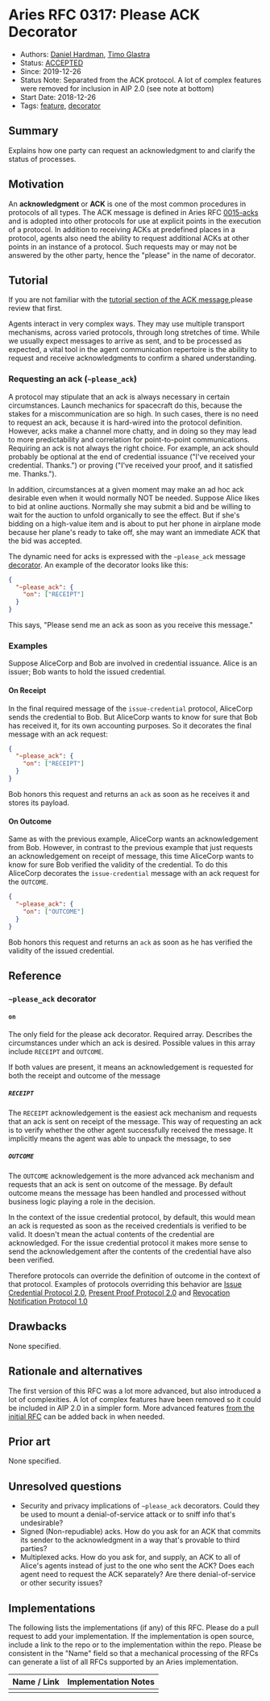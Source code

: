 # Aries RFC 0317: Please ACK Decorator

- Authors: [Daniel Hardman](daniel.hardman@gmail.com), [Timo Glastra](mailto:timo@animo.id)
- Status: [ACCEPTED](/README.md#accepted)
- Since: 2019-12-26
- Status Note: Separated from the ACK protocol. A lot of complex features were removed for inclusion in AIP 2.0 (see note at bottom)
- Start Date: 2018-12-26
- Tags: [feature](/tags.md#feature), [decorator](/tags.md#decorator)

## Summary

Explains how one party can request an acknowledgment to and clarify the status of processes.

## Motivation

An **acknowledgment** or **ACK** is one of the most common procedures in protocols
of all types. The ACK message is defined in Aries RFC [0015-acks](../0015-acks/README.md) and is adopted into other protocols for use at explicit points in the execution of a protocol. In addition to receiving ACKs at predefined places in a protocol, agents also need the ability to request additional ACKs at other points in an instance of a protocol. Such requests may or may not be answered by the other party, hence the "please" in the name of decorator.

## Tutorial

If you are not familiar with the [tutorial section of the ACK message](../0015-acks/README.md#tutorial),please review that first.

Agents interact in very complex ways. They may use multiple transport mechanisms,
across varied protocols, through long stretches of time. While we usually expect
messages to arrive as sent, and to be processed as expected, a vital tool in the
agent communication repertoire is the ability to request and receive
acknowledgments to confirm a shared understanding.

### Requesting an ack (`~please_ack`)

A protocol may stipulate that an ack is always necessary in certain circumstances.
Launch mechanics for spacecraft do this, because the stakes for a miscommunication
are so high. In such cases, there is no need to request an ack, because it is
hard-wired into the protocol definition. However, acks make a channel more chatty,
and in doing so they may lead to more predictability and correlation for
point-to-point communications. Requiring an ack is not always the right choice.
For example, an ack should probably be optional at the end of credential issuance
("I've received your credential. Thanks.") or proving ("I've received your proof,
and it satisfied me. Thanks.").

In addition, circumstances at a given moment may make an ad hoc ack desirable even
when it would normally NOT be needed. Suppose Alice likes to bid at online auctions.
Normally she may submit a bid and be willing to wait for the auction to unfold
organically to see the effect. But if she's bidding on a high-value item and
is about to put her phone in airplane mode because her plane's ready to take off,
she may want an immediate ACK that the bid was accepted.

The dynamic need for acks is expressed with the `~please_ack` message [decorator](../../concepts/0011-decorators/README.md). An example of the decorator looks like this:

```json
{
  "~please_ack": {
    "on": ["RECEIPT"]
  }
}
```

This says, "Please send me an ack as soon as you receive this message."

### Examples

Suppose AliceCorp and Bob are involved in credential issuance. Alice is an issuer;
Bob wants to hold the issued credential.

#### On Receipt

In the final required message of the `issue-credential` protocol, AliceCorp sends
the credential to Bob. But AliceCorp wants to know for sure that Bob has received it,
for its own accounting purposes. So it decorates the final message with an ack
request:

```json
{
  "~please_ack": {
    "on": ["RECEIPT"]
  }
}
```

Bob honors this request and returns an `ack` as soon as he receives it and stores its payload.

#### On Outcome

Same as with the previous example, AliceCorp wants an acknowledgement from Bob. However, in contrast to the previous example that just requests an acknowledgement on receipt of message, this time AliceCorp wants to know for sure Bob verified the validity of the credential. To do this AliceCorp decorates the `issue-credential` message with an ack request for the `OUTCOME`.

```json
{
  "~please_ack": {
    "on": ["OUTCOME"]
  }
}
```

Bob honors this request and returns an `ack` as soon as he has verified the validity of the issued credential.

## Reference

### `~please_ack` decorator

#### **`on`**

The only field for the please ack decorator. Required array. Describes the circumstances under which an ack is desired. Possible values in this array include `RECEIPT` and `OUTCOME`.

If both values are present, it means an acknowledgement is requested for both the receipt and outcome of the message

##### `RECEIPT`

The `RECEIPT` acknowledgement is the easiest ack mechanism and requests that an ack is sent on receipt of the message. This way of requesting an ack is to verify whether the other agent successfully received the message. It implicitly means the agent was able to unpack the message, to see

##### `OUTCOME`

The `OUTCOME` acknowledgement is the more advanced ack mechanism and requests that an ack is sent on outcome of the message. By default outcome means the message has been handled and processed without business logic playing a role in the decision.

In the context of the issue credential protocol, by default, this would mean an ack is requested as soon as the received credentials is verified to be valid. It doesn't mean the actual contents of the credential are acknowledged. For the issue credential protocol it makes more sense to send the acknowledgement after the contents of the credential have also been verified.

Therefore protocols can override the definition of outcome in the context of that protocol. Examples of protocols overriding this behavior are [Issue Credential Protocol 2.0](../0453-issue-credential-v2/README.md), [Present Proof Protocol 2.0](../0454-present-proof-v2/README.md) and [Revocation Notification Protocol 1.0](../0183-revocation-notification/README.md)

## Drawbacks

None specified.

## Rationale and alternatives

The first version of this RFC was a lot more advanced, but also introduced a lot of complexities. A lot of complex features have been removed so it could be included in AIP 2.0 in a simpler form. More advanced features [from the initial RFC](https://github.com/hyperledger/aries-rfcs/blob/2e6007b224f6888aec79b20bbddea3c4d533042a/features/0317-please-ack/README.md) can be added back in when needed.

## Prior art

None specified.

## Unresolved questions

- Security and privacy implications of `~please_ack` decorators. Could they be used to mount a denial-of-service attack or to sniff info that's undesirable?
- Signed (Non-repudiable) acks. How do you ask for an ACK that commits its sender to the acknowledgment in a way that's provable to third parties?
- Multiplexed acks. How do you ask for, and supply, an ACK to all of Alice's agents instead of just to the one who sent the ACK? Does each agent need to request the ACK separately? Are there denial-of-service or other security issues?

## Implementations

The following lists the implementations (if any) of this RFC. Please do a pull request to add your implementation. If the implementation is open source, include a link to the repo or to the implementation within the repo. Please be consistent in the "Name" field so that a mechanical processing of the RFCs can generate a list of all RFCs supported by an Aries implementation.

| Name / Link | Implementation Notes |
| ----------- | -------------------- |
|  |
